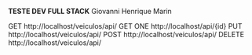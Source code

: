 <strong>TESTE DEV FULL STACK</strong>
Giovanni Henrique Marin

GET http://localhost/veiculos/api/
GET ONE http://localhost/api/{id}
PUT http://localhost/veiculos/api/
POST http://localhost/veiculos/api/
DELETE http://localhost/veiculos/api/
